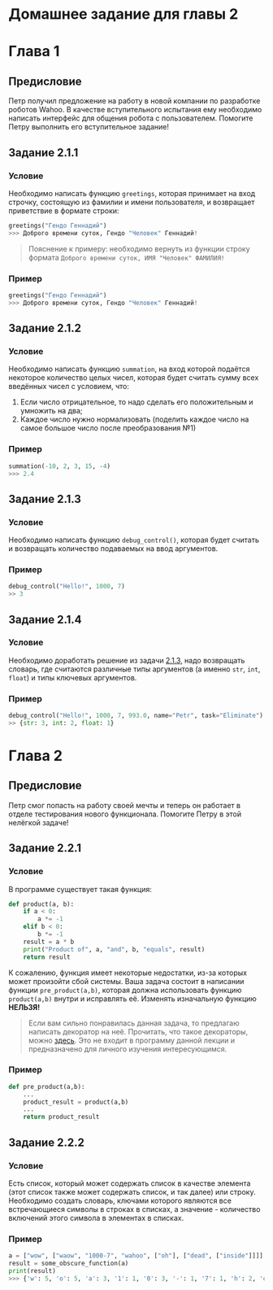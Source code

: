 # Домашнее задание для главы 2

# Глава 1

## Предисловие
Петр получил предложение на работу в новой компании по разработке роботов Wahoo. В качестве вступительного испытания ему необходимо написать интерфейс для общения робота с пользователем. Помогите Петру выполнить его вступительное задание!

## Задание 2.1.1

### Условие
Необходимо написать функцию `greetings`, которая принимает на вход строчку, состоящую из фамилии и имени пользователя, и возвращает приветствие в формате строки:
```python
greetings("Гендо Геннадий")
>>> Доброго времени суток, Гендо "Человек" Геннадий!
```

> Пояснение к примеру: необходимо вернуть из функции строку формата `Доброго времени суток, ИМЯ "Человек" ФАМИЛИЯ!`

### Пример
```python
greetings("Гендо Геннадий")
>>> Доброго времени суток, Гендо "Человек" Геннадий!
```

## Задание 2.1.2

### Условие
Необходимо написать функцию `summation`, на вход которой подаётся некоторое количество целых чисел, которая будет считать сумму всех введённых чисел с условием, что:

1. Если число отрицательное, то надо сделать его положительным и умножить на два;
2. Каждое число нужно нормализовать (поделить каждое число на самое большое число после преобразования №1)

### Пример
```python
summation(-10, 2, 3, 15, -4)
>>> 2.4
```

## Задание 2.1.3

### Условие
Необходимо написать функцию `debug_control()`, которая будет считать и возвращать количество подаваемых на ввод аргументов.

### Пример
```python
debug_control("Hello!", 1000, 7)
>> 3
```

## Задание 2.1.4

### Условие
Необходимо доработать решение из задачи [2.1.3](#задание-213), надо возвращать словарь, где считаются различные типы аргументов (а именно `str`, `int`, `float`) и типы ключевых аргументов.

### Пример
```python
debug_control("Hello!", 1000, 7, 993.0, name="Petr", task="Eliminate")
>> {str: 3, int: 2, float: 1}
```

# Глава 2

## Предисловие
Петр смог попасть на работу своей мечты и теперь он работает в отделе тестирования нового функционала. Помогите Петру в этой нелёгкой задаче!

## Задание 2.2.1

### Условие
В программе существует такая функция:
```python
def product(a, b):
    if a < 0:
        a *= -1
    elif b < 0:
        b *= -1
    result = a * b
    print("Product of", a, "and", b, "equals", result)
    return result
```

К сожалению, функция имеет некоторые недостатки, из-за которых может произойти сбой системы. Ваша задача состоит в написании функции `pre_product(a,b)`, которая должна использовать функцию `product(a,b)` внутри и исправлять её. Изменять изначальную функцию __НЕЛЬЗЯ!__

> Если вам сильно понравилась данная задача, то предлагаю написать декоратор на неё. Прочитать, что такое декораторы, можно [здесь](https://www.python.org/dev/peps/pep-0318/). Это не входит в программу данной лекции и предназначено для личного изучения интересующимся.

### Пример
```python
def pre_product(a,b):
    ...
    product_result = product(a,b)
    ...
    return product_result
```

## Задание 2.2.2

### Условие
Есть список, который может содержать список в качестве элемента (этот список также может содержать список, и так далее) или строку. Необходимо создать словарь, ключами которого являются все встречающиеся символы в строках в списках, а значение - количество включений этого символа в элементах в списках.

### Пример
```python
a = ["wow", ["waow", "1000-7", "wahoo", ["oh"], ["dead", ["inside"]]]]
result = some_obscure_function(a)
print(result)
>>> {'w': 5, 'o': 5, 'a': 3, '1': 1, '0': 3, '-': 1, '7': 1, 'h': 2, 'd': 3, 'e': 2, 'i': 2, 'n': 1, 's': 1} 
```

